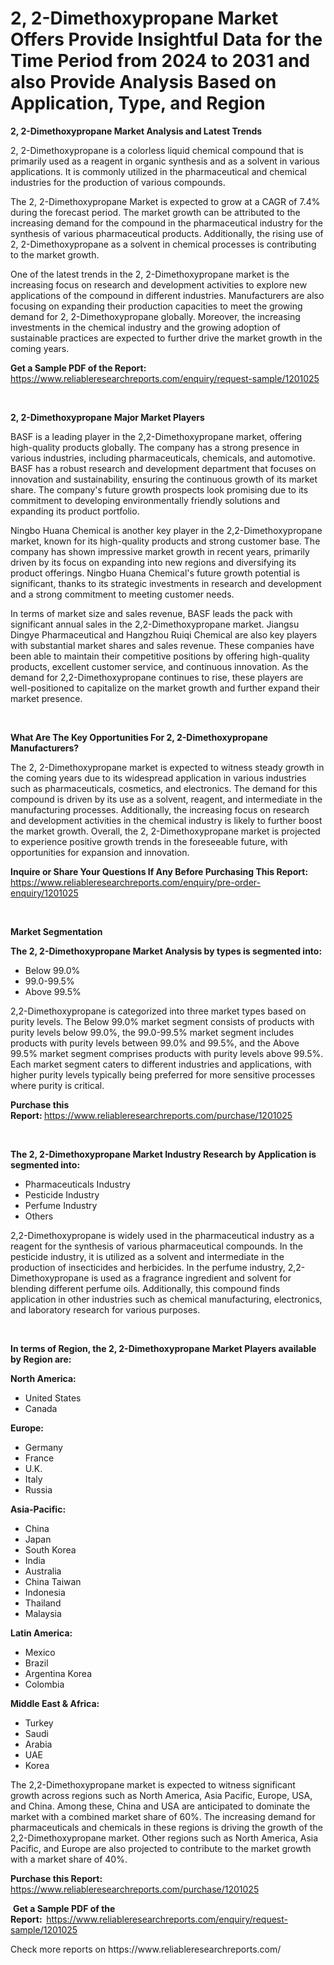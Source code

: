 <p><h1>2, 2-Dimethoxypropane Market Offers Provide Insightful Data for the Time Period from 2024 to 2031 and also Provide Analysis Based on Application, Type, and Region</h1></p><p><strong>2, 2-Dimethoxypropane Market Analysis and Latest Trends</strong></p>
<p><p>2, 2-Dimethoxypropane is a colorless liquid chemical compound that is primarily used as a reagent in organic synthesis and as a solvent in various applications. It is commonly utilized in the pharmaceutical and chemical industries for the production of various compounds.</p><p>The 2, 2-Dimethoxypropane Market is expected to grow at a CAGR of 7.4% during the forecast period. The market growth can be attributed to the increasing demand for the compound in the pharmaceutical industry for the synthesis of various pharmaceutical products. Additionally, the rising use of 2, 2-Dimethoxypropane as a solvent in chemical processes is contributing to the market growth. </p><p>One of the latest trends in the 2, 2-Dimethoxypropane market is the increasing focus on research and development activities to explore new applications of the compound in different industries. Manufacturers are also focusing on expanding their production capacities to meet the growing demand for 2, 2-Dimethoxypropane globally. Moreover, the increasing investments in the chemical industry and the growing adoption of sustainable practices are expected to further drive the market growth in the coming years.</p></p>
<p><strong>Get a Sample PDF of the Report:&nbsp;</strong> <a href="https://www.reliableresearchreports.com/enquiry/request-sample/1201025">https://www.reliableresearchreports.com/enquiry/request-sample/1201025</a></p>
<p>&nbsp;</p>
<p><strong>2, 2-Dimethoxypropane Major Market Players</strong></p>
<p><p>BASF is a leading player in the 2,2-Dimethoxypropane market, offering high-quality products globally. The company has a strong presence in various industries, including pharmaceuticals, chemicals, and automotive. BASF has a robust research and development department that focuses on innovation and sustainability, ensuring the continuous growth of its market share. The company's future growth prospects look promising due to its commitment to developing environmentally friendly solutions and expanding its product portfolio.</p><p>Ningbo Huana Chemical is another key player in the 2,2-Dimethoxypropane market, known for its high-quality products and strong customer base. The company has shown impressive market growth in recent years, primarily driven by its focus on expanding into new regions and diversifying its product offerings. Ningbo Huana Chemical's future growth potential is significant, thanks to its strategic investments in research and development and a strong commitment to meeting customer needs.</p><p>In terms of market size and sales revenue, BASF leads the pack with significant annual sales in the 2,2-Dimethoxypropane market. Jiangsu Dingye Pharmaceutical and Hangzhou Ruiqi Chemical are also key players with substantial market shares and sales revenue. These companies have been able to maintain their competitive positions by offering high-quality products, excellent customer service, and continuous innovation. As the demand for 2,2-Dimethoxypropane continues to rise, these players are well-positioned to capitalize on the market growth and further expand their market presence.</p></p>
<p>&nbsp;</p>
<p><strong>What Are The Key Opportunities For 2, 2-Dimethoxypropane Manufacturers?</strong></p>
<p><p>The 2, 2-Dimethoxypropane market is expected to witness steady growth in the coming years due to its widespread application in various industries such as pharmaceuticals, cosmetics, and electronics. The demand for this compound is driven by its use as a solvent, reagent, and intermediate in the manufacturing processes. Additionally, the increasing focus on research and development activities in the chemical industry is likely to further boost the market growth. Overall, the 2, 2-Dimethoxypropane market is projected to experience positive growth trends in the foreseeable future, with opportunities for expansion and innovation.</p></p>
<p><strong>Inquire or Share Your Questions If Any Before Purchasing This Report:</strong> <a href="https://www.reliableresearchreports.com/enquiry/pre-order-enquiry/1201025">https://www.reliableresearchreports.com/enquiry/pre-order-enquiry/1201025</a></p>
<p>&nbsp;</p>
<p><strong>Market Segmentation</strong></p>
<p><strong>The 2, 2-Dimethoxypropane Market Analysis by types is segmented into:</strong></p>
<p><ul><li>Below 99.0%</li><li>99.0-99.5%</li><li>Above 99.5%</li></ul></p>
<p><p>2,2-Dimethoxypropane is categorized into three market types based on purity levels. The Below 99.0% market segment consists of products with purity levels below 99.0%, the 99.0-99.5% market segment includes products with purity levels between 99.0% and 99.5%, and the Above 99.5% market segment comprises products with purity levels above 99.5%. Each market segment caters to different industries and applications, with higher purity levels typically being preferred for more sensitive processes where purity is critical.</p></p>
<p><strong>Purchase this Report:&nbsp;</strong><a href="https://www.reliableresearchreports.com/purchase/1201025">https://www.reliableresearchreports.com/purchase/1201025</a></p>
<p>&nbsp;</p>
<p><strong>The 2, 2-Dimethoxypropane Market Industry Research by Application is segmented into:</strong></p>
<p><ul><li>Pharmaceuticals Industry</li><li>Pesticide Industry</li><li>Perfume Industry</li><li>Others</li></ul></p>
<p><p>2,2-Dimethoxypropane is widely used in the pharmaceutical industry as a reagent for the synthesis of various pharmaceutical compounds. In the pesticide industry, it is utilized as a solvent and intermediate in the production of insecticides and herbicides. In the perfume industry, 2,2-Dimethoxypropane is used as a fragrance ingredient and solvent for blending different perfume oils. Additionally, this compound finds application in other industries such as chemical manufacturing, electronics, and laboratory research for various purposes.</p></p>
<p>&nbsp;</p>
<p><strong>In terms of Region, the 2, 2-Dimethoxypropane Market Players available by Region are:</strong></p>
<p>
    <p> <strong> North America: </strong>
        <ul>
            <li>United States</li>
            <li>Canada</li>
        </ul>
        </p> 
    <p> <strong> Europe: </strong>
        <ul>
            <li>Germany</li>
            <li>France</li>
            <li>U.K.</li>
            <li>Italy</li>
            <li>Russia</li>
        </ul>
        </p> 
    <p> <strong> Asia-Pacific: </strong>
        <ul>
            <li>China</li>
            <li>Japan</li>
            <li>South Korea</li>
            <li>India</li>
            <li>Australia</li>
            <li>China Taiwan</li>
            <li>Indonesia</li>
            <li>Thailand</li>
            <li>Malaysia</li>
        </ul>
        </p> 
    <p> <strong> Latin America: </strong>
        <ul>
            <li>Mexico</li>
            <li>Brazil</li>
            <li>Argentina Korea</li>
            <li>Colombia</li>
        </ul>
        </p> 
    <p> <strong> Middle East & Africa: </strong>
        <ul>
            <li>Turkey</li>
            <li>Saudi</li>
            <li>Arabia</li>
            <li>UAE</li>
            <li>Korea</li>
        </ul>
    </p>
    </p>
<p><p>The 2,2-Dimethoxypropane market is expected to witness significant growth across regions such as North America, Asia Pacific, Europe, USA, and China. Among these, China and USA are anticipated to dominate the market with a combined market share of 60%. The increasing demand for pharmaceuticals and chemicals in these regions is driving the growth of the 2,2-Dimethoxypropane market. Other regions such as North America, Asia Pacific, and Europe are also projected to contribute to the market growth with a market share of 40%.</p></p>
<p><strong>Purchase this Report: </strong><a href="https://www.reliableresearchreports.com/purchase/1201025">https://www.reliableresearchreports.com/purchase/1201025</a></p>
<p>&nbsp;<strong>Get a Sample PDF of the Report:&nbsp;&nbsp;</strong><a href="https://www.reliableresearchreports.com/enquiry/request-sample/1201025">https://www.reliableresearchreports.com/enquiry/request-sample/1201025</a></p>
<p><strong></strong></p>
<p>Check more reports on https://www.reliableresearchreports.com/</p>